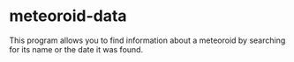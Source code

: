 # meteoroid-data
This program allows you to find information about a meteoroid by searching for its name or the date it was found.

